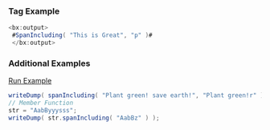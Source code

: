 ### Tag Example

 


```java
<bx:output> 
 #SpanIncluding( "This is Great", "p" )# 
 </bx:output>  
```


### Additional Examples

<a href="https://try.boxlang.io/?code=eJwrL8osSXUpzS3QUCguSMzzzEvOKU3JzEvXUFAKyEnMK1FIL0pNzVNUKE4sS1VITSwqyVBU0kGVK1JS0FTQtObS11fwTc1NSi1ScCvNSy7JzM%2FjKi4pUrBVUHJMTHKqrKwsLi5WsuYqR7KxpEgP3VaQ2iqoiQBFETM1" target="_blank">Run Example</a>

```java
writeDump( spanIncluding( "Plant green! save earth!", "Plant green!r" ) );
// Member Function
str = "AabByyysss";
writeDump( str.spanIncluding( "AabBz" ) );

```


